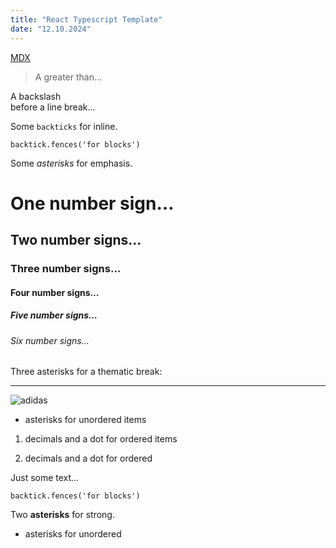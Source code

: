 ```yaml
---
title: "React Typescript Template"
date: "12.10.2024"
---
```



[MDX](https://mdxjs.com "title")


> A greater than…


A backslash\
before a line break…


Some `backticks` for inline.

```tsx
backtick.fences('for blocks')
```


Some *asterisks* for emphasis.


# One number sign…


## Two number signs…


### Three number signs…


#### Four number signs…


##### Five number signs…


###### Six number signs…


Three asterisks for a thematic break:

***

![adidas](https://raw.githubusercontent.com/haorocks/devlog/main/posts/12-10-2024-react-typescript-template/adidas.png "title")


* asterisks for unordered items

1. decimals and a dot for ordered items


1. decimals and a dot for ordered


Just some text…


```tsx
backtick.fences('for blocks')
```


Two **asterisks** for strong.


* asterisks for unordered
